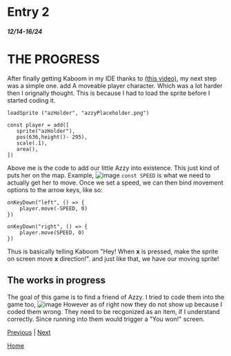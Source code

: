 # Entry 2
##### 12/14-16/24

# THE PROGRESS

After finally getting Kaboom in my IDE thanks to [(this video)](https://youtu.be/iHTv4drOw_0), my next step was a simple one. add A moveable player character. Which was a lot harder then I orignally thought. This is because I had to load the sprite before I started coding it.

```
loadSprite ("azHolder", "azzyPlaceholder.png")

const player = add([
   sprite("azHolder"),
   pos(636,height()- 295),
   scale(.1),
   area(),
])
```
Above me is the code to add our little Azzy into existence. This just kind of puts her on the map. Example,
![image](https://github.com/user-attachments/assets/5eb0e396-09f4-4415-9e30-ef220429b9b5)
``const SPEED`` is what we need to actually get her to move. Once we set a speed, we can then bind movement options to the arrow keys, like so:

```
onKeyDown("left", () => {
	player.move(-SPEED, 0)
})

onKeyDown("right", () => {
	player.move(SPEED, 0)
})
```
Thus is basically telling Kaboom "Hey! When **x** is pressed, make the sprite on screen move **x** direction!". and just like that, we have our moving sprite!

## The works in progress

The goal of this game is to find a friend of Azzy. I tried to code them into the game too,
![image](https://github.com/user-attachments/assets/310a7db6-6578-4c0d-a74f-36af2ad81453)
However as of right now they do not show up because I coded them wrong. They need to be recgonized as an item, if I understand correctly. Since running into them would trigger a "You won!" screen.

[Previous](entry01.md) | [Next](entry03.md)

[Home](../README.md)
